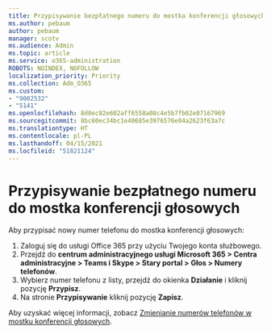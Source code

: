 ```yaml
---
title: Przypisywanie bezpłatnego numeru do mostka konferencji głosowych
ms.author: pebaum
author: pebaum
manager: scotv
ms.audience: Admin
ms.topic: article
ms.service: o365-administration
ROBOTS: NOINDEX, NOFOLLOW
localization_priority: Priority
ms.collection: Adm_O365
ms.custom:
- "9002532"
- "5141"
ms.openlocfilehash: 8d0ec82e602aff6558a08c4e5b7fb02e07167969
ms.sourcegitcommit: 8bc60ec34bc1e40685e3976576e04a2623f63a7c
ms.translationtype: HT
ms.contentlocale: pl-PL
ms.lasthandoff: 04/15/2021
ms.locfileid: "51821124"
---
```

# <a name="assign-a-toll-free-number-to-your-audio-conferencing-bridge"></a>Przypisywanie bezpłatnego numeru do mostka konferencji głosowych

Aby przypisać nowy numer telefonu do mostka konferencji głosowych:

1. Zaloguj się do usługi Office 365 przy użyciu Twojego konta służbowego.
2. Przejdź do **centrum administracyjnego usługi Microsoft 365 > Centra administracyjne > Teams i Skype > Stary portal > Głos > Numery telefonów**.
3. Wybierz numer telefonu z listy, przejdź do okienka **Działanie** i kliknij pozycję **Przypisz**.
4. Na stronie **Przypisywanie** kliknij pozycję **Zapisz**.

Aby uzyskać więcej informacji, zobacz [Zmienianie numerów telefonów w mostku konferencji głosowych](https://docs.microsoft.com/MicrosoftTeams/change-the-phone-numbers-on-your-audio-conferencing-bridge).
